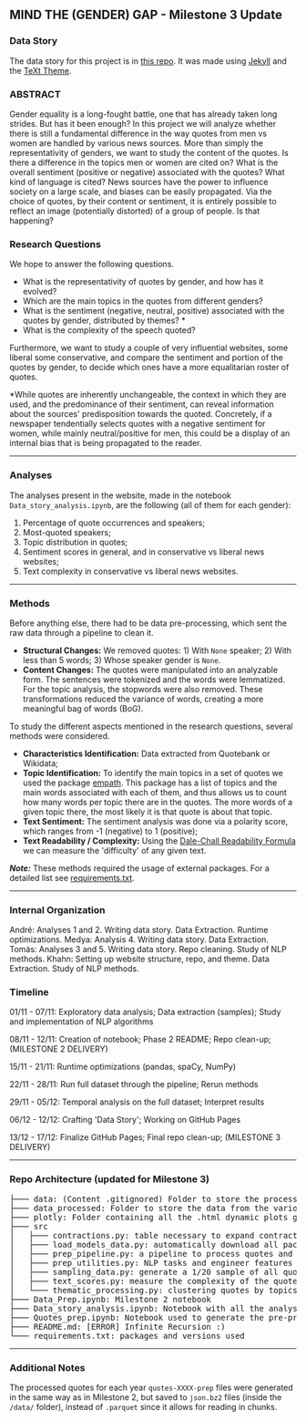 ## MIND THE (GENDER) GAP - Milestone 3 Update

### Data Story
The data story for this project is in [this repo](https://github.com/khanhnguyen15/project-madam-website.git). It was made using [Jekyll](https://jekyllrb.com/) and the [TeXt Theme](https://tianqi.name/jekyll-TeXt-theme/).

### ABSTRACT

Gender equality is a long-fought battle, one that has already taken long strides. But has it been enough? In this project we will analyze whether there is still a fundamental difference in the way quotes from men vs women are handled by various news sources. More than simply the representativity of genders, we want to study the content of the quotes. Is there a difference in the topics men or women are cited on? What is the overall sentiment (positive or negative) associated with the quotes? What kind of language is cited?
News sources have the power to influence society on a large scale, and biases can be easily propagated. Via the choice of quotes, by their content or sentiment, it is entirely possible to reflect an image (potentially distorted) of a group of people. Is that happening?

### Research Questions

We hope to answer the following questions.

- What is the representativity of quotes by gender, and how has it evolved?
- Which are the main topics in the quotes from different genders?
- What is the sentiment (negative, neutral, positive) associated with the quotes by gender, distributed by themes? *
- What is the complexity of the speech quoted?

Furthermore, we want to study a couple of very influential websites, some liberal some conservative, and compare the sentiment and portion of the quotes by gender, to decide which ones have a more equalitarian roster of quotes.

\*While quotes are inherently unchangeable, the context in which they are used, and the predominance of their sentiment, can reveal information about the sources' predisposition towards the quoted. Concretely, if a newspaper tendentially selects quotes with a negative sentiment for women, while mainly neutral/positive for men, this could be a display of an internal bias that is being propagated to the reader.

---

### Analyses
The analyses present in the website, made in the notebook `Data_story_analysis.ipynb`, are the following (all of them for each gender):
 1. Percentage of quote occurrences and speakers;
 2. Most-quoted speakers;
 3. Topic distribution in quotes;
 4. Sentiment scores in general, and in conservative vs liberal news websites;
 5. Text complexity in conservative vs liberal news websites.

---

### Methods

Before anything else, there had to be data pre-processing, which sent the raw data through a pipeline to clean it.

- **Structural Changes:** We removed quotes: 1) With `None` speaker; 2) With less than 5 words; 3) Whose speaker gender is `None`.
- **Content Changes:** The quotes were manipulated into an analyzable form. The sentences were tokenized and the words were lemmatized. For the topic analysis, the stopwords were also removed. These transformations reduced the variance of words, creating a more meaningful bag of words (BoG).

To study the different aspects mentioned in the research questions, several methods were considered.

- **Characteristics Identification:** Data extracted from Quotebank or Wikidata;
- **Topic Identification:** To identify the main topics in a set of quotes we used the package [empath](https://pypi.org/project/empath/). This package has a list of topics and the main words associated with each of them, and thus allows us to count how many words per topic there are in the quotes. The more words of a given topic there, the most likely it is that quote is about that topic.
- **Text Sentiment:** The sentiment analysis was done via a polarity score, which ranges from -1 (negative) to 1 (positive);
- **Text Readability / Complexity:** Using the [Dale-Chall Readability Formula](https://en.wikipedia.org/wiki/Dale%E2%80%93Chall_readability_formula) we can measure the 'difficulty' of any given text.

**_Note:_** These methods required the usage of external packages. For a detailed list see [requirements.txt](https://github.com/epfl-ada/ada-2021-project-madam/blob/main/requirements.txt).

---

### Internal Organization
André: Analyses 1 and 2. Writing data story. Data Extraction. Runtime optimizations.
Medya: Analysis 4. Writing data story. Data Extraction.
Tomás: Analyses 3 and 5. Writing data story. Repo cleaning. Study of NLP methods.
Khahn: Setting up website structure, repo, and theme. Data Extraction. Study of NLP methods.


### Timeline

01/11 - 07/11: Exploratory data analysis; Data extraction (samples); Study and implementation of NLP algorithms

08/11 - 12/11: Creation of notebook; Phase 2 README; Repo clean-up; (MILESTONE 2 DELIVERY)

15/11 - 21/11: Runtime optimizations (pandas, spaCy, NumPy)

22/11 - 28/11: Run full dataset through the pipeline; Rerun methods

29/11 - 05/12: Temporal analysis on the full dataset; Interpret results

06/12 - 12/12: Crafting 'Data Story'; Working on GitHub Pages

13/12 - 17/12: Finalize GitHub Pages; Final repo clean-up; (MILESTONE 3 DELIVERY)

---

### Repo Architecture (updated for Milestone 3)
<pre>
├─── data: (Content .gitignored) Folder to store the processed quotes
├─── data_processed: Folder to store the data from the various analyses in Data_story_analysis.ipynb
├─── plotly: Folder containing all the .html dynamic plots generated for the website
├─── src
│   ├─── contractions.py: table necessary to expand contractions (ended up not using it for Milestone 3)
│   ├─── load_models_data.py: automatically download all packages from nltk and spaCy
│   ├─── prep_pipeline.py: a pipeline to process quotes and create a DataFrame with the features for analysis
│   ├─── prep_utilities.py: NLP tasks and engineer features for the dataset 
│   ├─── sampling_data.py: generate a 1/20 sample of all quotes
│   ├─── text_scores.py: measure the complexity of the quotes
│   └─── thematic_processing.py: clustering quotes by topics with LDA (ended up not using it for Milestone 3)
├─── Data_Prep.ipynb: Milestone 2 notebook
├─── Data_story_analysis.ipynb: Notebook with all the analyses conducted for Milestone 3
├─── Quotes_prep.ipynb: Notebook used to generate the pre-processed quotes from Quotebank
├─── README.md: [ERROR] Infinite Recursion :)
└─── requirements.txt: packages and versions used
</pre>

---

### Additional Notes
The processed quotes for each year `quotes-XXXX-prep` files were generated in the same way as in Milestone 2, but saved to `json.bz2` files (inside the `/data/` folder), instead of `.parquet` since it allows for reading in chunks.
